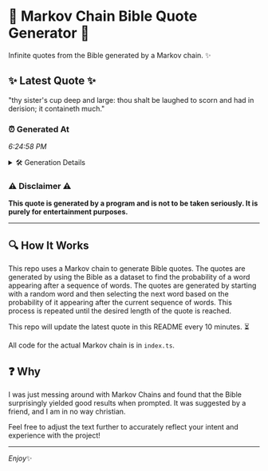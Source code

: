 # 📖 Markov Chain Bible Quote Generator 📖

Infinite quotes from the Bible generated by a Markov chain. ✨

## ✨ Latest Quote ✨
"thy sister's cup deep and large: thou shalt be laughed to scorn and had in derision; it containeth much."

### ⏰ Generated At
*6:24:58 PM*

<details>
    <summary>🛠️ Generation Details</summary>
    <p>
        <strong>🌱 Seed:</strong> thy<br>
        <strong>🔄 Iterations:</strong> 18<br>
        <strong>📜 Context History:</strong><br>[ thy ]: sister's<br>[ thy, sister's ]: cup<br>[ thy, sister's, cup ]: deep<br>[ thy, sister's, cup, deep ]: and<br>[ thy, sister's, cup, deep, and ]: large:<br>[ thy, sister's, cup, deep, and, large: ]: thou<br>[ sister's, cup, deep, and, large:, thou ]: shalt<br>[ cup, deep, and, large:, thou, shalt ]: be<br>[ deep, and, large:, thou, shalt, be ]: laughed<br>[ and, large:, thou, shalt, be, laughed ]: to<br>[ large:, thou, shalt, be, laughed, to ]: scorn<br>[ thou, shalt, be, laughed, to, scorn ]: and<br>[ shalt, be, laughed, to, scorn, and ]: had<br>[ be, laughed, to, scorn, and, had ]: in<br>[ laughed, to, scorn, and, had, in ]: derision;<br>[ to, scorn, and, had, in, derision; ]: it<br>[ scorn, and, had, in, derision;, it ]: containeth<br>[ and, had, in, derision;, it, containeth ]: much.<br>
    </p>
</details>

### ⚠️ Disclaimer ⚠️
**This quote is generated by a program and is not to be taken seriously. It is purely for entertainment purposes.**

---

## 🔍 How It Works

This repo uses a Markov chain to generate Bible quotes. The quotes are generated by using the Bible as a dataset to find the probability of a word appearing after a sequence of words. The quotes are generated by starting with a random word and then selecting the next word based on the probability of it appearing after the current sequence of words. This process is repeated until the desired length of the quote is reached.

This repo will update the latest quote in this README every 10 minutes. ⏳

All code for the actual Markov chain is in `index.ts`.

## ❓ Why

I was just messing around with Markov Chains and found that the Bible surprisingly yielded good results when prompted. 
It was suggested by a friend, and I am in no way christian.

Feel free to adjust the text further to accurately reflect your intent and experience with the project!

---

*Enjoy*✨
